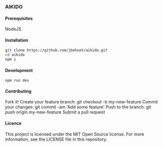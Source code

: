 ### AIKIDO

#### Prerequisites

NodeJS

#### Installation

```bash
git clone https://github.com/jbehuet/aikido.git   
cd aikido
npm i
```

#### Development

`npm run dev`

#### Contributing

Fork it!
Create your feature branch: git checkout -b my-new-feature
Commit your changes: git commit -am 'Add some feature'
Push to the branch: git push origin my-new-feature
Submit a pull request


#### Licence

This project is licensed under the MIT Open Source license. For more information, see the LICENSE file in this repository.
